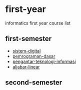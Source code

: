 # first-year
informatics first year course list

## first-semester
- [sistem-digital](sistem-digital.md)
- [pemrograman-dasar](pemrograman-dasar.md)
- [pengantar-teknologi-informasi](pti.md)
- [aljabar-linear](aljabar-linear.md)

## second-semester